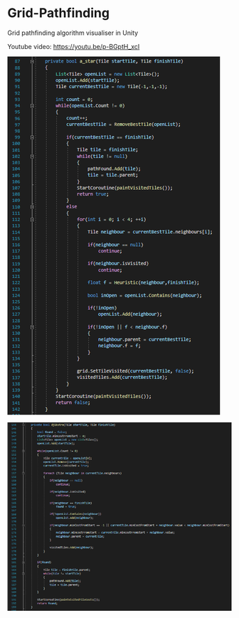 # Grid-Pathfinding
Grid pathfinding algorithm visualiser in Unity

Youtube video: https://youtu.be/p-BGptH_xcI

![Screenshot](a_star.png)

![Screenshot](djikstra.png)
